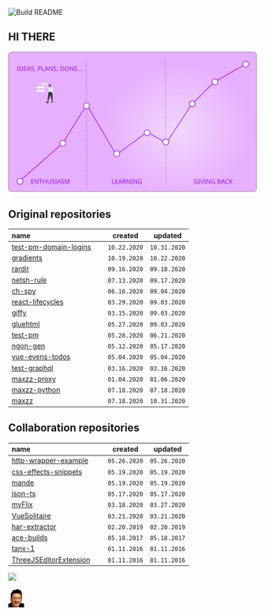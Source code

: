 ![Build README](https://github.com/maxzz/maxzz/workflows/Build%20README/badge.svg)

## HI THERE
<!-- ![](https://raw.githubusercontent.com/maxzz/maxzz/master/src/assets/main-hi.svg) -->

![](https://raw.githubusercontent.com/maxzz/maxzz/master/src/assets/main.svg)

<!-- recent_releases starts -->

## Original repositories

name&nbsp;&nbsp;&nbsp;&nbsp;&nbsp;&nbsp;&nbsp;&nbsp;&nbsp;&nbsp;&nbsp;&nbsp;&nbsp;&nbsp;&nbsp;&nbsp;&nbsp;&nbsp;&nbsp;&nbsp;&nbsp;&nbsp;&nbsp;&nbsp;&nbsp;&nbsp;&nbsp;&nbsp;&nbsp;&nbsp;&nbsp;&nbsp;&nbsp;&nbsp;&nbsp;&nbsp;&nbsp;&nbsp; | created | updated
-|-|-
[test-pm-domain-logins](https://github.com/maxzz/test-pm-domain-logins) | ```10.22.2020``` | ```10.31.2020```
[gradients](https://github.com/maxzz/gradients) | ```10.19.2020``` | ```10.22.2020```
[rardir](https://github.com/maxzz/rardir) | ```09.16.2020``` | ```09.18.2020```
[netsh-rule](https://github.com/maxzz/netsh-rule) | ```07.13.2020``` | ```09.17.2020```
[ch-spy](https://github.com/maxzz/ch-spy) | ```06.16.2020``` | ```09.04.2020```
[react-lifecycles](https://github.com/maxzz/react-lifecycles) | ```03.29.2020``` | ```09.03.2020```
[giffy](https://github.com/maxzz/giffy) | ```03.15.2020``` | ```09.03.2020```
[gluehtml](https://github.com/maxzz/gluehtml) | ```05.27.2020``` | ```09.03.2020```
[test-pm](https://github.com/maxzz/test-pm) | ```05.28.2020``` | ```06.21.2020```
[ngon-gen](https://github.com/maxzz/ngon-gen) | ```05.12.2020``` | ```05.17.2020```
[vue-evens-todos](https://github.com/maxzz/vue-evens-todos) | ```05.04.2020``` | ```05.04.2020```
[test-graphql](https://github.com/maxzz/test-graphql) | ```03.16.2020``` | ```03.16.2020```
[maxzz-proxy](https://github.com/maxzz/maxzz-proxy) | ```01.04.2020``` | ```01.06.2020```
[maxzz-python](https://github.com/maxzz/maxzz-python) | ```07.18.2020``` | ```07.18.2020```
[maxzz](https://github.com/maxzz/maxzz) | ```07.18.2020``` | ```10.31.2020```

## Collaboration repositories

name&nbsp;&nbsp;&nbsp;&nbsp;&nbsp;&nbsp;&nbsp;&nbsp;&nbsp;&nbsp;&nbsp;&nbsp;&nbsp;&nbsp;&nbsp;&nbsp;&nbsp;&nbsp;&nbsp;&nbsp;&nbsp;&nbsp;&nbsp;&nbsp;&nbsp;&nbsp;&nbsp;&nbsp;&nbsp;&nbsp;&nbsp;&nbsp;&nbsp;&nbsp;&nbsp;&nbsp;&nbsp;&nbsp; | created | updated
-|-|-
[http-wrapper-example](https://github.com/maxzz/http-wrapper-example) | ```05.26.2020``` | ```05.26.2020```
[css-effects-snippets](https://github.com/maxzz/css-effects-snippets) | ```05.19.2020``` | ```05.19.2020```
[mande](https://github.com/maxzz/mande) | ```05.19.2020``` | ```05.19.2020```
[json-ts](https://github.com/maxzz/json-ts) | ```05.17.2020``` | ```05.17.2020```
[myFlix](https://github.com/maxzz/myFlix) | ```03.18.2020``` | ```03.27.2020```
[VueSolitaire](https://github.com/maxzz/VueSolitaire) | ```03.21.2020``` | ```03.21.2020```
[har-extractor](https://github.com/maxzz/har-extractor) | ```02.20.2019``` | ```02.20.2019```
[ace-builds](https://github.com/maxzz/ace-builds) | ```05.18.2017``` | ```05.18.2017```
[tanx-1](https://github.com/maxzz/tanx-1) | ```01.11.2016``` | ```01.11.2016```
[ThreeJSEditorExtension](https://github.com/maxzz/ThreeJSEditorExtension) | ```01.11.2016``` | ```01.11.2016```
<!-- recent_releases ends -->

![](https://komarev.com/ghpvc/?username=maxzz&color=brightgreen)

![](https://raw.githubusercontent.com/maxzz/maxzz/master/src/assets/maxz-128.png)
<!-- ![](https://avatars.githubusercontent.com/maxzz?s=150&v=1) -->

